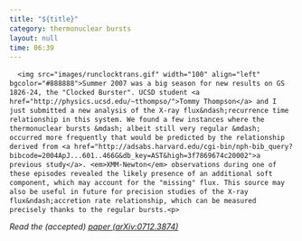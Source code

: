 ```yaml
---
title: "${title}"
category: thermonuclear bursts
layout: null
time: 06:39
---
```

<!-- converted from blosxom format post by dkg 22.1.2022 -->
<!-- created by convert.pl on Mon Jan 30 02:51:52 EST 2012 -->
<!-- converted from ../2008/01/clocked-burster-is-running-fast.html -->
<!-- Post timestamp Thursday, January 03, 2008 4:39 PM -->
<!-- touch -t 200801031639 -->
<!-- Labels: 2008, papers, thermonuclear bursts -->
      <img src="images/runclocktrans.gif" width="100" align="left" bgcolor="#888888">Summer 2007 was a big season for new results on GS 1826-24, the "Clocked Burster". UCSD student <a href="http://physics.ucsd.edu/~tthompso/">Tommy Thompson</a> and I just submitted a new analysis of the X-ray flux&ndash;recurrence time relationship in this system. We found a few instances where the thermonuclear bursts &mdash; albeit still very regular &mdash; occurred more frequently that would be predicted by the relationship derived from <a href="http://adsabs.harvard.edu/cgi-bin/nph-bib_query?bibcode=2004ApJ...601..466G&db_key=AST&high=3f7869674c20002">a previous study</a>. <em>XMM-Newton</em> observations during one of these episodes revealed the likely presence of an additional soft component, which may account for the "missing" flux. This source may also be useful in future for precision studies of the X-ray flux&ndash;accretion rate relationship, which can be measured precisely thanks to the regular bursts.<p>
<em>Read the (accepted) <a href="http://arxiv.org/abs/0712.3874">paper (arXiv:0712.3874)</a></em>
